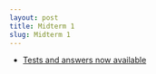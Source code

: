 ```yaml
---
layout: post
title: Midterm 1
slug: Midterm 1
---
```


* [Tests and answers now available](/midterm1.html)
